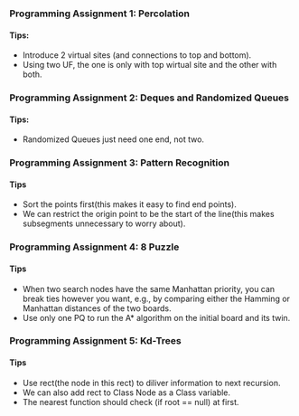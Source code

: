 
### Programming Assignment 1: Percolation
#### Tips:
- Introduce 2 virtual sites (and connections to top and bottom).
- Using two UF, the one is only with top wirtual site and the other with both.

### Programming Assignment 2: Deques and Randomized Queues
#### Tips:
- Randomized Queues just need one end, not two.

### Programming Assignment 3: Pattern Recognition
#### Tips
- Sort the points first(this makes it easy to find end points).
- We can restrict the origin point to be the start of the line(this makes subsegments unnecessary to worry about).

### Programming Assignment 4: 8 Puzzle
#### Tips
- When two search nodes have the same Manhattan priority, you can break ties however you want, e.g., by comparing either the Hamming or Manhattan distances of the two boards.
- Use only one PQ to run the A* algorithm on the initial board and its twin.

### Programming Assignment 5: Kd-Trees
#### Tips
- Use rect(the node in this rect) to diliver information to next recursion.
- We can also add rect to Class Node as a Class variable.
- The nearest function should check (if root == null) at first.
